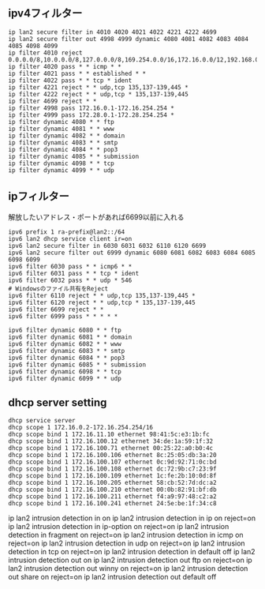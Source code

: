 
## ipv4フィルター
```shell
ip lan2 secure filter in 4010 4020 4021 4022 4221 4222 4699
ip lan2 secure filter out 4998 4999 dynamic 4080 4081 4082 4083 4084 4085 4098 4099
ip filter 4010 reject 0.0.0.0/8,10.0.0.0/8,127.0.0.0/8,169.254.0.0/16,172.16.0.0/12,192.168.0.0/16
ip filter 4020 pass * * icmp * *
ip filter 4021 pass * * established * *
ip filter 4022 pass * * tcp * ident
ip filter 4221 reject * * udp,tcp 135,137-139,445 *
ip filter 4222 reject * * udp,tcp * 135,137-139,445
ip filter 4699 reject * *
ip filter 4998 pass 172.16.0.1-172.16.254.254 *
ip filter 4999 pass 172.28.0.1-172.28.254.254 *
ip filter dynamic 4080 * * ftp
ip filter dynamic 4081 * * www
ip filter dynamic 4082 * * domain
ip filter dynamic 4083 * * smtp
ip filter dynamic 4084 * * pop3
ip filter dynamic 4085 * * submission
ip filter dynamic 4098 * * tcp
ip filter dynamic 4099 * * udp
```

## ipフィルター
解放したいアドレス・ポートがあれば6699以前に入れる
```shell
ipv6 prefix 1 ra-prefix@lan2::/64
ipv6 lan2 dhcp service client ir=on 
ipv6 lan2 secure filter in 6030 6031 6032 6110 6120 6699
ipv6 lan2 secure filter out 6999 dynamic 6080 6081 6082 6083 6084 6085 6098 6099
ipv6 filter 6030 pass * * icmp6 * *
ipv6 filter 6031 pass * * tcp * ident
ipv6 filter 6032 pass * * udp * 546
# Windowsのファイル共有をReject
ipv6 filter 6110 reject * * udp,tcp 135,137-139,445 *
ipv6 filter 6120 reject * * udp,tcp * 135,137-139,445
ipv6 filter 6699 reject * *
ipv6 filter 6999 pass * * * * *

ipv6 filter dynamic 6080 * * ftp
ipv6 filter dynamic 6081 * * domain
ipv6 filter dynamic 6082 * * www
ipv6 filter dynamic 6083 * * smtp
ipv6 filter dynamic 6084 * * pop3
ipv6 filter dynamic 6085 * * submission
ipv6 filter dynamic 6098 * * tcp
ipv6 filter dynamic 6099 * * udp
```

## dhcp server setting
```shell
dhcp service server
dhcp scope 1 172.16.0.2-172.16.254.254/16
dhcp scope bind 1 172.16.11.10 ethernet 98:41:5c:e3:1b:fc
dhcp scope bind 1 172.16.100.12 ethernet 34:de:1a:59:1f:32
dhcp scope bind 1 172.16.100.71 ethernet 00:25:22:a0:b0:4c
dhcp scope bind 1 172.16.100.106 ethernet 8c:25:05:db:3a:20
dhcp scope bind 1 172.16.100.107 ethernet 0c:9d:92:71:0c:bd
dhcp scope bind 1 172.16.100.108 ethernet dc:72:9b:c7:23:9f
dhcp scope bind 1 172.16.100.109 ethernet 1c:fe:2b:10:0d:8f
dhcp scope bind 1 172.16.100.205 ethernet 58:cb:52:7d:dc:a2
dhcp scope bind 1 172.16.100.210 ethernet 00:0b:82:91:bf:db
dhcp scope bind 1 172.16.100.211 ethernet f4:a9:97:48:c2:a2
dhcp scope bind 1 172.16.100.241 ethernet 24:5e:be:1f:34:c8
```

ip lan2 intrusion detection in on
ip lan2 intrusion detection in ip on reject=on
ip lan2 intrusion detection in ip-option on reject=on
ip lan2 intrusion detection in fragment on reject=on
ip lan2 intrusion detection in icmp on reject=on
ip lan2 intrusion detection in udp on reject=on
ip lan2 intrusion detection in tcp on reject=on
ip lan2 intrusion detection in default off
ip lan2 intrusion detection out on
ip lan2 intrusion detection out ftp on reject=on
ip lan2 intrusion detection out winny on reject=on
ip lan2 intrusion detection out share on reject=on
ip lan2 intrusion detection out default off
